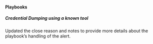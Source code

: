 
#### Playbooks

##### Credential Dumping using a known tool

Updated the close reason and notes to provide more details about the playbook’s handling of the alert.
